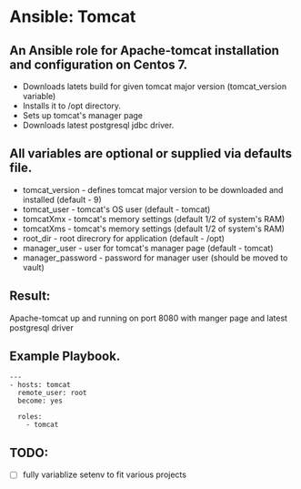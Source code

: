 # Ansible: Tomcat
## An Ansible role for Apache-tomcat installation and configuration on Centos 7.

* Downloads latets build for given tomcat major version (tomcat_version variable)
* Installs it to /opt directory.
* Sets up tomcat's manager page
* Downloads latest postgresql jdbc driver.

## All variables are optional or supplied via defaults file.

* tomcat_version - defines tomcat major version to be downloaded and installed (default - 9)
* tomcat_user - tomcat's OS user (default - tomcat)
* tomcatXmx - tomcat's memory settings (default 1/2 of system's RAM)
* tomcatXms - tomcat's memory settings (default 1/2 of system's RAM)
* root_dir - root direcrory for application (default - /opt)
* manager_user - user for tomcat's manager page (default - tomcat)
* manager_password - password for manager user (should be moved to vault)

## Result:
Apache-tomcat up and running on port 8080 with manger page and latest postgresql driver

## Example Playbook.

```
---
- hosts: tomcat
  remote_user: root
  become: yes

  roles:
    - tomcat
```

## TODO:
- [ ] fully variablize setenv to fit various projects

